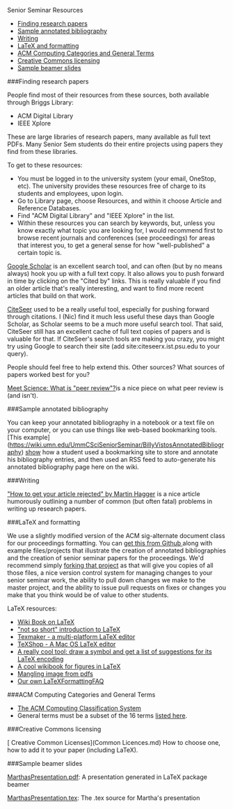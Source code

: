 Senior Seminar Resources

- [Finding research papers](#finding-research-papers)
- [Sample annotated bibliography](#sample-annotated-bibliography)
- [Writing](#writing)
- [LaTeX and formatting](#latex-and-formatting)
- [ACM Computing Categories and General Terms](#acm-computing-categories-and-general-terms)
- [Creative Commons licensing](#creative-commons-licensing)
- [Sample beamer slides](#sample-beamer-slides)

###Finding research papers

People find most of their resources from these sources, both available through Briggs Library:

- ACM Digital Library
- IEEE Xplore 

These are large libraries of research papers, many available as full text PDFs. 
Many Senior Sem students do their entire projects using papers they find from these libraries.

To get to these resources:

- You must be logged in to the university system (your email, OneStop, etc). The university provides these resources free of charge to its students and employees, upon login.
- Go to Library page, choose Resources, and within it choose Article and Reference Databases.
- Find "ACM Digital Library" and "IEEE Xplore" in the list.
- Within these resources you can search by keywords, but, unless you know exactly what topic you are looking for, I would recommend first to browse recent journals and conferences (see proceedings) for areas that interest you, to get a general sense for how "well-published" a certain topic is. 

[Google Scholar](https://scholar.google.com/) is an excellent search tool, and can often (but by no means always) hook you up with a full text copy.
It also allows you to push forward in time by clicking on the "Cited by" links. 
This is really valuable if you find an older article that's really interesting, 
and want to find more recent articles that build on that work.

[CiteSeer](http://citeseerx.ist.psu.edu/index;jsessionid=F91CFD565EC02ED261F4D1608F5AE395) used to be a really useful tool, especially for pushing forward through citations. 
I (Nic) find it much less useful these days than Google Scholar, as Scholar seems to be a much more useful search tool. 
That said, CiteSeer still has an excellent cache of full text copies of papers and is valuable for that. 
If CiteSeer's search tools are making you crazy, you might try using Google to search their site 
(add site:citeseerx.ist.psu.edu to your query).

People should feel free to help extend this. Other sources? What sources of papers worked best for you?

[Meet Science: What is "peer review"?](http://boingboing.net/2011/04/22/meet-science-what-is.html)is a nice piece on what peer review is (and isn't).

###Sample annotated bibliography

You can keep your annotated bibliography in a notebook or a text file on your computer,
or you can use things like web-based bookmarking tools. 
[This example] (https://wiki.umn.edu/UmmCSciSeniorSeminar/BillyVistosAnnotatedBibliography) [show](http://del.icio.us/bvisto) how a student used a bookmarking site to store and annotate his bibliography entries, 
and then used an RSS feed to auto-generate his annotated bibliography page here on the wiki.

###Writing

["How to get your article rejected" by Martin Hagger](howtogetyourarticlerejected.pdf) is a nice article humorously outlining a number of common
(but often fatal) problems in writing up research papers.

###LaTeX and formatting

We use a slightly modified version of the ACM sig-alternate document class for our proceedings formatting.
You can [get this from Github ](https://github.com/UMM-CSci/Senior_seminar_templates) along with example files/projects that illustrate the creation of annotated bibliographies
and the creation of senior seminar papers for the proceedings. We'd recommend simply [forking that project](https://github.com/UMM-CSci/Senior_seminar_templates/fork) as that will give you 
copies of all those files, a nice version control system for managing changes to your senior seminar work, 
the ability to pull down changes we make to the master project, and the ability to issue pull requests on fixes or changes you
make that you think would be of value to other students.

LaTeX resources:
- [Wiki Book on LaTeX ](http://www.xm1math.net/texmaker/)
- ["not so short" introduction to LaTeX](lshort.pdf)
- [Texmaker - a multi-platform LaTeX editor](http://www.xm1math.net/texmaker/)
- [TeXShop - A Mac OS LaTeX editor](http://pages.uoregon.edu/koch/texshop/)
- [A really cool tool: draw a symbol and get a list of suggestions for its LaTeX encoding](http://pages.uoregon.edu/koch/texshop/)
- [A cool wikibook for figures in LaTeX](https://en.wikibooks.org/wiki/LaTeX/Floats,_Figures_and_Captions)
- [Mangling image from pdfs](mangling-image-from-pdfs.pdf) 
- [Our own LaTeXFormattingFAQ](LatexFomatingFAQ.md)

###ACM Computing Categories and General Terms

- [The ACM Computing Classification System](http://www.acm.org/about/class/ccs98-html)
- General terms must be a subset of the 16 terms [listed here](http://www.acm.org/about/class/1998/). 

###Creative Commons licensing

   [ Creative Common Licenses](Common Licences.md)
        How to choose one, how to add it to your paper (including LaTeX). 

###Sample beamer slides

[MarthasPresentation.pdf](marthaspresentation.pdf): A presentation generated in LaTeX package beamer 

[MarthasPresentation.tex](marthaspresentation.pdf): The .tex source for Martha's presentation 
